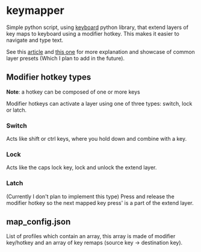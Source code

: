 # keymapper
Simple python script, using [keyboard](https://github.com/boppreh/keyboard/) python library, that extend layers of key maps to keyboard using a modifier hotkey. This makes it easier to navigate and type text.

See this [article](https://dreymar.colemak.org/layers-extend.html) and [this one](https://getreuer.info/posts/keyboards/symbol-layer/index.html) for more explanation and showcase of common layer presets (Which I plan to add in the future).

## Modifier hotkey types
**Note**: a hotkey can be composed of one or more keys

Modifier hotkeys can activate a layer using one of three types: switch, lock or latch.

### Switch
Acts like shift or ctrl keys, where you hold down and combine with a key.

### Lock
Acts like the caps lock key, lock and unlock the extend layer.

### Latch
(Currently I don't plan to implement this type)
Press and release the modifier hotkey so the next mapped key press' is a part of the extend layer.

## map_config.json
List of profiles which contain an array, this array is made of modifier key/hotkey and an array of key remaps (source key -> destination key).
